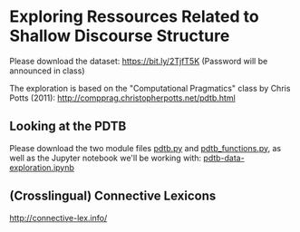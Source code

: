 # Exploring Ressources Related to Shallow Discourse Structure

Please download the dataset: https://bit.ly/2TjfT5K (Password will be announced in class)

The exploration is based on the "Computational Pragmatics" class by Chris Potts (2011): http://compprag.christopherpotts.net/pdtb.html 

## Looking at the PDTB

Please download the two module files [pdtb.py](pdtb.py) and [pdtb_functions.py](pdtb_functions.py), as well as the Jupyter notebook we'll be working with: [pdtb-data-exploration.ipynb](pdtb-data-exploration.ipynb)

## (Crosslingual) Connective Lexicons

http://connective-lex.info/
